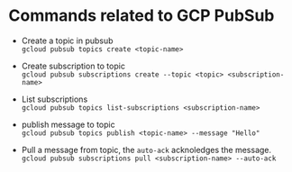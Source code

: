# Commands related to GCP PubSub

- Create a topic in pubsub  
  `gcloud pubsub topics create <topic-name>`

- Create subscription to topic  
  `gcloud pubsub subscriptions create --topic <topic> <subscription-name>`

- List subscriptions  
  `gcloud pubsub topics list-subscriptions <subscription-name>`

- publish message to topic  
  `gcloud pubsub topics publish <topic-name> --message "Hello"`

- Pull a message from topic, the `auto-ack` acknoledges the message.  
  `gcloud pubsub subscriptions pull <subscription-name> --auto-ack`
